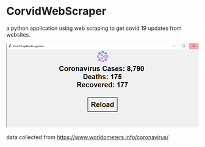 # CorvidWebScraper
 a python application using web scraping to get covid 19 updates from websites.
 
 <img src = "scr.PNG">

data collected from https://www.worldometers.info/coronavirus/
